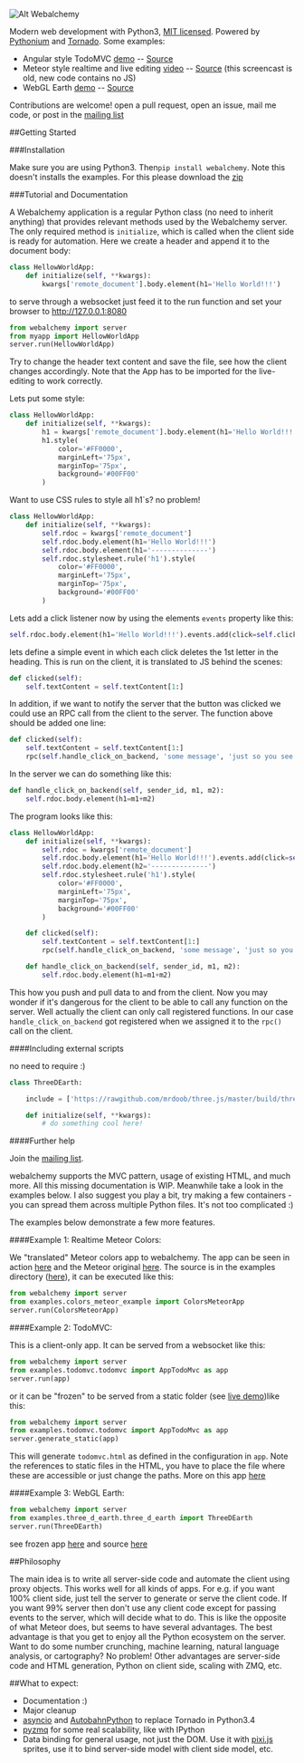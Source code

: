 ![Alt Webalchemy](https://i.imgur.com/su7TdAd.png "Webalchemy")

Modern web development with Python3, [MIT licensed](LICENSE.txt). Powered by [Pythonium](https://github.com/pythonium/pythonium) and [Tornado](https://github.com/facebook/tornado). Some examples:

- Angular style TodoMVC [demo](http://skariel.org/webalchemy/todomvc.html) -- [Source](https://github.com/skariel/webalchemy/tree/master/examples/todomvc)
- Meteor style realtime and live editing [video](https://vimeo.com/74150054) -- [Source](https://github.com/skariel/webalchemy/blob/master/examples/colors_meteor_example.py) (this screencast is old, new code contains no JS)
- WebGL Earth [demo](http://skariel.org/webalchemy/webglearth.html) -- [Source](https://github.com/skariel/webalchemy/blob/master/examples/three_d_earth/three_d_earth.py)

Contributions are welcome! open a pull request, open an issue, mail me code, or post in the [mailing list](https://groups.google.com/forum/#!forum/webalchemy)

##Getting Started

###Installation

Make sure you are using Python3. Then`pip install webalchemy`. Note this doesn't installs the examples. For this please download the [zip](https://github.com/skariel/webalchemy/archive/master.zip)

###Tutorial and Documentation

A Webalchemy application is a regular Python class (no need to inherit anything) that provides relevant methods used by the Webalchemy server.
The only required method is `initialize`, which is called when the client side is ready for automation. Here we create a header and
append it to the document body:

```python
class HellowWorldApp:
    def initialize(self, **kwargs):
        kwargs['remote_document'].body.element(h1='Hello World!!!')
```

to serve through a websocket just feed it to the run function and set your browser to http://127.0.0.1:8080

```python
from webalchemy import server
from myapp import HellowWorldApp
server.run(HellowWorldApp)
```

Try to change the header text content and save the file, see how the client changes accordingly.
Note that the App has to be imported for the live-editing to work correctly.

Lets put some style:

```Python
class HellowWorldApp:
    def initialize(self, **kwargs):
        h1 = kwargs['remote_document'].body.element(h1='Hello World!!!')
        h1.style(
            color='#FF0000',
            marginLeft='75px',
            marginTop='75px',
            background='#00FF00'
        )
```

Want to use CSS rules to style all h1`s? no problem!

```Python
class HellowWorldApp:
    def initialize(self, **kwargs):
        self.rdoc = kwargs['remote_document']
        self.rdoc.body.element(h1='Hello World!!!')
        self.rdoc.body.element(h1='--------------')
        self.rdoc.stylesheet.rule('h1').style(
            color='#FF0000',
            marginLeft='75px',
            marginTop='75px',
            background='#00FF00'
        )
```

Lets add a click listener now by using the elements `events` property like this:

 ```Python
self.rdoc.body.element(h1='Hello World!!!').events.add(click=self.clicked, translate=True)
 ```

lets define a simple event in which each click deletes the 1st letter in the heading. This is run on the client, it is translated to JS behind the scenes:

```Python
def clicked(self):
    self.textContent = self.textContent[1:]
```

In addition, if we want to notify the server that the button was clicked we could use an RPC call from the client to the server. The function above should be added one line:

```Python
def clicked(self):
    self.textContent = self.textContent[1:]
    rpc(self.handle_click_on_backend, 'some message', 'just so you see how to pass paramaters')
```

In the server we can do something like this:

```Python
def handle_click_on_backend(self, sender_id, m1, m2):
    self.rdoc.body.element(h1=m1+m2)
```

The program looks like this:

```Python
class HellowWorldApp:
    def initialize(self, **kwargs):
        self.rdoc = kwargs['remote_document']
        self.rdoc.body.element(h1='Hello World!!!').events.add(click=self.clicked, translate=True)
        self.rdoc.body.element(h2='--------------')
        self.rdoc.stylesheet.rule('h1').style(
            color='#FF0000',
            marginLeft='75px',
            marginTop='75px',
            background='#00FF00'
        )

    def clicked(self):
        self.textContent = self.textContent[1:]
        rpc(self.handle_click_on_backend, 'some message', 'just so you see how to pass paramaters')

    def handle_click_on_backend(self, sender_id, m1, m2):
        self.rdoc.body.element(h1=m1+m2)
```

This how you push and pull data to and from the client. Now you may wonder if it's dangerous for the client to be able to call any function on the server.
Well actually the client can only call registered functions. In our case `handle_click_on_backend` got registered when we assigned it to the `rpc()` call on the client.

####Including external scripts

no need to require :)

```Python
class ThreeDEarth:

    include = ['https://rawgithub.com/mrdoob/three.js/master/build/three.min.js']

    def initialize(self, **kwargs):
        # do something cool here!
```

####Further help

Join the [mailing list](https://groups.google.com/forum/#!forum/webalchemy).

webalchemy supports the MVC pattern, usage of existing HTML, and much more. All this missing documentation is WIP.
Meanwhile take a look in the examples below.
I also suggest you play a bit, try making a few containers - you can spread them across multiple Python files. It's not too complicated :)


The examples below demonstrate a few more features.

####Example 1: Realtime Meteor Colors:

We "translated" Meteor colors app to webalchemy. The app can be seen in action [here](https://vimeo.com/74150054) and the Meteor original [here](http://www.meteor.com/screencast). The source is in the examples directory ([here](https://github.com/skariel/webalchemy/blob/master/examples/colors_meteor_example.py)), it can be executed like this:

```python
from webalchemy import server
from examples.colors_meteor_example import ColorsMeteorApp
server.run(ColorsMeteorApp)
```

####Example 2: TodoMVC:

This is a client-only app. It can be served from a websocket like this:

```python
from webalchemy import server
from examples.todomvc.todomvc import AppTodoMvc as app
server.run(app)
```

or it can be "frozen" to be served from a static folder (see [live demo](http://skariel.org/webalchemy/todomvc.html))like this:

```Python
from webalchemy import server
from examples.todomvc.todomvc import AppTodoMvc as app
server.generate_static(app)
```

This will generate `todomvc.html` as defined in the configuration in `app`. Note the references to static files in the HTML, you have to place the file where these are accessible or just change the paths. More on this app [here](https://github.com/skariel/webalchemy/tree/master/examples/todomvc)

####Example 3: WebGL Earth:

```python
from webalchemy import server
from examples.three_d_earth.three_d_earth import ThreeDEarth
server.run(ThreeDEarth)
```

see frozen app [here](http://skariel.org/webalchemy/webglearth.html) and source [here](https://github.com/skariel/webalchemy/blob/master/examples/three_d_earth/three_d_earth.py)

##Philosophy

The main idea is to write all server-side code and automate the client using proxy objects. This works well for all kinds of apps. For e.g. if you want 100% client side, just tell the server to generate or serve the client code. If you want 99% server then don't use any client code except for passing events to the server, which will decide what to do.
This is like the opposite of what Meteor does, but seems to have several advantages. The best advantage is that you get to enjoy all the Python ecosystem on the server. Want to do some number crunching, machine learning, natural language analysis, or cartography? No problem! Other advantages are server-side code and HTML generation, Python on client side, scaling with ZMQ, etc.

##What to expect:

- Documentation :)
- Major cleanup
- [asyncio](http://docs.python.org/3.4/library/asyncio.html) and [AutobahnPython](http://autobahn.ws/python/) to replace Tornado in Python3.4
- [pyzmq](https://github.com/zeromq/pyzmq) for some real scalability, like with IPython
- Data binding for general usage, not just the DOM. Use it with [pixi.js](https://github.com/GoodBoyDigital/pixi.js/) sprites, use it to bind server-side model with client side model, etc.

